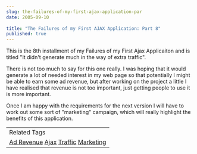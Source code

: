 ```yaml
---
slug: the-failures-of-my-first-ajax-application-par
date: 2005-09-10
 
title: "The Failures of my First AJAX Application: Part 8"
published: true
---
```

This is the 8th installment of my Failures of my First Ajax Applicaiton and is titled "It didn't generate much in the way of extra traffic".<p />There is not too much to say for this one really.  I was hoping that it would generate a lot of needed interest in my web page so that potentially I might be able to earn some ad revenue, but after working on the project a little I have realised that revenue is not too important, just getting people to use it is more important.<p />Once I am happy with the requirements for the next version I will have to work out some sort of "marketing" campaign, which will really highlight the benefits of this application.<p /><table class="TechnoratiHead TagHeader">
<tr><td>Related Tags</td></tr>
<tr class="Technorati"><td>
<a href="https://paul.kinlan.me/tags/Ad%20Revenue" class="Tag" rel="tag">Ad Revenue</a> <a href="https://paul.kinlan.me/tags/Ajax" class="Tag" rel="tag">Ajax</a> <a href="https://paul.kinlan.me/tags/Traffic" class="Tag" rel="tag">Traffic</a> <a href="https://paul.kinlan.me/tags/Marketing" class="Tag" rel="tag">Marketing</a>
</td></tr>
</table><div class="blogger-post-footer"><img class="posterous_download_image" src="https://blogger.googleusercontent.com/tracker/8109338-112635791133476466?l=www.kinlan.co.uk%2Findex.html" height="1" alt="" width="1" /></div>


